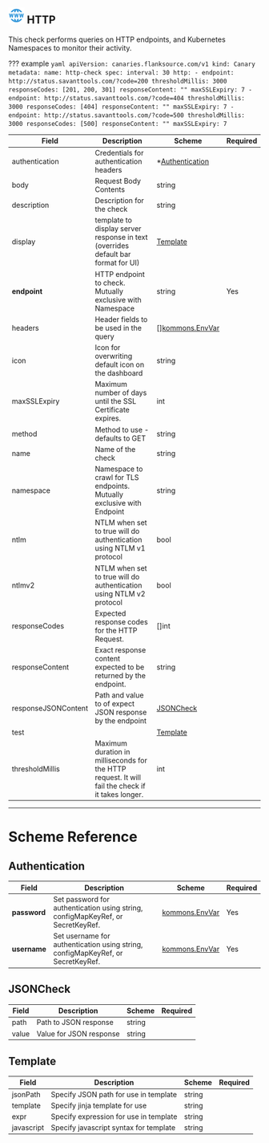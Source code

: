 ## <img src='https://raw.githubusercontent.com/flanksource/flanksource-ui/main/src/icons/http.svg' style='height: 32px'/> HTTP

This check performs queries on HTTP endpoints, and Kubernetes Namespaces to monitor their activity.

??? example
     ```yaml
     apiVersion: canaries.flanksource.com/v1
     kind: Canary
     metadata:
       name: http-check
     spec:
       interval: 30
       http:
         - endpoint: http://status.savanttools.com/?code=200
           thresholdMillis: 3000
           responseCodes: [201, 200, 301]
           responseContent: ""
           maxSSLExpiry: 7
         - endpoint: http://status.savanttools.com/?code=404
           thresholdMillis: 3000
           responseCodes: [404]
           responseContent: ""
           maxSSLExpiry: 7
         - endpoint: http://status.savanttools.com/?code=500
           thresholdMillis: 3000
           responseCodes: [500]
           responseContent: ""
           maxSSLExpiry: 7     
     ```

| Field | Description | Scheme | Required |
| ----- | ----------- | ------ | -------- |
| authentication | Credentials for authentication headers | *[Authentication](#authentication) |  |
| body | Request Body Contents | string |  |
| description | Description for the check | string |  |
| display | template to display server response in text (overrides default bar format for UI) | [Template](#template) |  |
| **endpoint** | HTTP endpoint to check.  Mutually exclusive with Namespace | string | Yes |
| headers | Header fields to be used in the query | \[\][kommons.EnvVar](https://pkg.go.dev/github.com/flanksource/kommons#EnvVar) |  |
| icon | Icon for overwriting default icon on the dashboard | string |  |
| maxSSLExpiry | Maximum number of days until the SSL Certificate expires. | int |  |
| method | Method to use - defaults to GET | string |  |
| name | Name of the check | string |  |
| namespace | Namespace to crawl for TLS endpoints.  Mutually exclusive with Endpoint | string |  |
| ntlm | NTLM when set to true will do authentication using NTLM v1 protocol | bool |  |
| ntlmv2 | NTLM when set to true will do authentication using NTLM v2 protocol | bool |  |
| responseCodes | Expected response codes for the HTTP Request. | \[\]int |  |
| responseContent | Exact response content expected to be returned by the endpoint. | string |  |
| responseJSONContent | Path and value to of expect JSON response by the endpoint | [JSONCheck](#jsoncheck) |  |
| test |  | [Template](#template) |  |
| thresholdMillis | Maximum duration in milliseconds for the HTTP request. It will fail the check if it takes longer. | int |  |

---
# Scheme Reference
## Authentication

| Field | Description | Scheme | Required |
| ----- | ----------- | ------ | -------- |
| **password** | Set password for authentication using string, configMapKeyRef, or SecretKeyRef. | [kommons.EnvVar](https://pkg.go.dev/github.com/flanksource/kommons#EnvVar) | Yes |
| **username** | Set username for authentication using string, configMapKeyRef, or SecretKeyRef. | [kommons.EnvVar](https://pkg.go.dev/github.com/flanksource/kommons#EnvVar) | Yes | 

## JSONCheck

| Field | Description | Scheme | Required |
| ----- | ----------- | ------ | -------- |
| path | Path to JSON response | string |
| value | Value for JSON response | string |

## Template

| Field | Description | Scheme | Required |
| ----- | ----------- | ------ | -------- |
| jsonPath | Specify JSON path for use in template| string |  |
| template | Specify jinja template for use | string |  |
| expr | Specify expression for use in template  | string |  |
| javascript | Specify javascript syntax for template | string |  |
